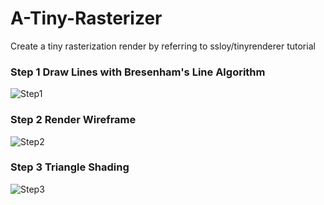 # A-Tiny-Rasterizer
Create a tiny rasterization render by referring to ssloy/tinyrenderer tutorial

### Step 1 Draw Lines with Bresenham's Line Algorithm
![Step1](https://github.com/lanwenzhang/A-Tiny-Rasterizer/assets/86000552/8911aefd-5597-4e53-a6fe-48b0c010c31e)

### Step 2 Render Wireframe 
![Step2](https://github.com/lanwenzhang/A-Tiny-Rasterizer/assets/86000552/eee35aa8-39b3-400f-a1b8-bdda91d4b87e)

### Step 3 Triangle Shading
![Step3](https://github.com/lanwenzhang/A-Tiny-Rasterizer/assets/86000552/351a8879-80cb-48dd-815e-1a8715c8b26b)

